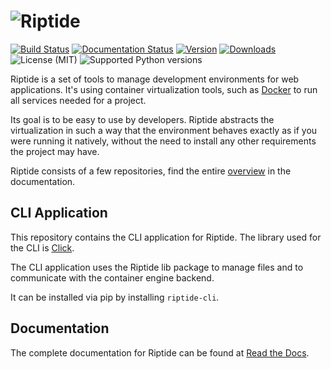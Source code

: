 # ![Riptide](https://riptide-docs.readthedocs.io/en/latest/_images/logo.png)

[<img src="https://img.shields.io/github/actions/workflow/status/theCapypara/riptide-cli/build.yml" alt="Build Status">](https://github.com/theCapypara/riptide-cli/actions)
[<img src="https://readthedocs.org/projects/riptide-docs/badge/?version=latest" alt="Documentation Status">](https://riptide-docs.readthedocs.io/en/latest/)
[<img src="https://img.shields.io/pypi/v/riptide-cli" alt="Version">](https://pypi.org/project/riptide-cli/)
[<img src="https://img.shields.io/pypi/dm/riptide-cli" alt="Downloads">](https://pypi.org/project/riptide-cli/)
<img src="https://img.shields.io/pypi/l/riptide-cli" alt="License (MIT)">
<img src="https://img.shields.io/pypi/pyversions/riptide-cli" alt="Supported Python versions">

Riptide is a set of tools to manage development environments for web applications.
It's using container virtualization tools, such as [Docker](https://www.docker.com/)
to run all services needed for a project.

Its goal is to be easy to use by developers.
Riptide abstracts the virtualization in such a way that the environment behaves exactly
as if you were running it natively, without the need to install any other requirements
the project may have.

Riptide consists of a few repositories, find the
entire [overview](https://riptide-docs.readthedocs.io/en/latest/development.html) in the documentation.

## CLI Application

This repository contains the CLI application for Riptide. The library used for the CLI
is [Click](https://click.palletsprojects.com/en/7.x/).

The CLI application uses the Riptide lib package to manage files and to communicate with the container engine backend.

It can be installed via pip by installing `riptide-cli`.

## Documentation

The complete documentation for Riptide can be found at [Read the Docs](https://riptide-docs.readthedocs.io/en/latest/).
